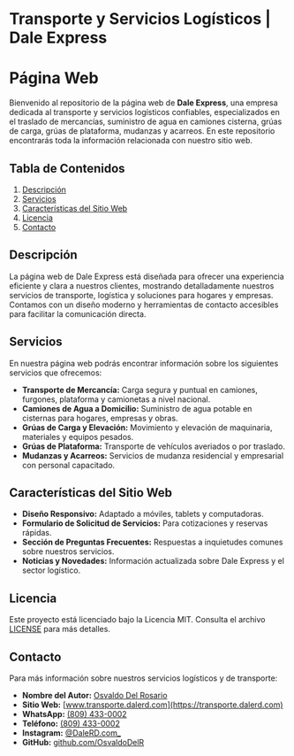 # Transporte y Servicios Logísticos | Dale Express
# Página Web

Bienvenido al repositorio de la página web de **Dale Express**, una empresa dedicada al transporte y servicios logísticos confiables, especializados en el traslado de mercancías, suministro de agua en camiones cisterna, grúas de carga, grúas de plataforma, mudanzas y acarreos. En este repositorio encontrarás toda la información relacionada con nuestro sitio web.

## Tabla de Contenidos

1. [Descripción](#descripción)  
2. [Servicios](#servicios)  
3. [Características del Sitio Web](#características-del-sitio-web)  
4. [Licencia](#licencia)  
5. [Contacto](#contacto)  

## Descripción

La página web de Dale Express está diseñada para ofrecer una experiencia eficiente y clara a nuestros clientes, mostrando detalladamente nuestros servicios de transporte, logística y soluciones para hogares y empresas. Contamos con un diseño moderno y herramientas de contacto accesibles para facilitar la comunicación directa.

## Servicios

En nuestra página web podrás encontrar información sobre los siguientes servicios que ofrecemos:

- **Transporte de Mercancía:** Carga segura y puntual en camiones, furgones, plataforma y camionetas a nivel nacional.  
- **Camiones de Agua a Domicilio:** Suministro de agua potable en cisternas para hogares, empresas y obras.  
- **Grúas de Carga y Elevación:** Movimiento y elevación de maquinaria, materiales y equipos pesados.  
- **Grúas de Plataforma:** Transporte de vehículos averiados o por traslado.  
- **Mudanzas y Acarreos:** Servicios de mudanza residencial y empresarial con personal capacitado.

## Características del Sitio Web

- **Diseño Responsivo:** Adaptado a móviles, tablets y computadoras.  
- **Formulario de Solicitud de Servicios:** Para cotizaciones y reservas rápidas.  
- **Sección de Preguntas Frecuentes:** Respuestas a inquietudes comunes sobre nuestros servicios.  
- **Noticias y Novedades:** Información actualizada sobre Dale Express y el sector logístico.

## Licencia

Este proyecto está licenciado bajo la Licencia MIT. Consulta el archivo [LICENSE](LICENSE) para más detalles.

## Contacto

Para más información sobre nuestros servicios logísticos y de transporte:

- **Nombre del Autor:** [Osvaldo Del Rosario](mailto:DaleRD.com@gmail.com)  
- **Sitio Web:** [www.transporte.dalerd.com](https://transporte.dalerd.com)  
- **WhatsApp:** [(809) 433-0002](https://wa.me/18094330002)  
- **Teléfono:** [(809) 433-0002](https://wa.me/18094330002) 
- **Instagram:** [@DaleRD.com_](https://instagram.com/DaleRD.com_)  
- **GitHub:** [github.com/OsvaldoDelR](https://github.com/OsvaldoDelR)
